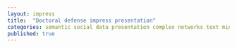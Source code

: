```yaml
---
layout: impress
title:  "Doctoral defense impress presentation"
categories: semantic social data presentation complex networks text mining
published: true
---
```

